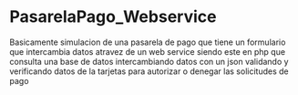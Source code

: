 # PasarelaPago_Webservice
 Basicamente simulacion de una pasarela de pago que tiene un formulario que intercambia datos atravez de un web service siendo este en php que consulta una base de datos intercambiando datos con un json validando y verificando datos de la tarjetas para autorizar o denegar las solicitudes de pago
